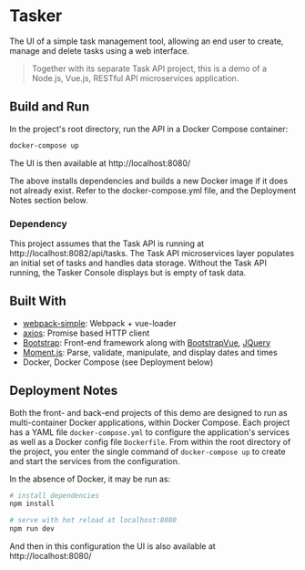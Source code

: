# Tasker

The UI of a simple task management tool, allowing an end user to create, manage and delete tasks using a web interface.

> Together with its separate Task API project, this is a demo of a Node.js, Vue.js, RESTful API microservices application.

## Build and Run

In the project's root directory, run the API in a Docker Compose container:

``` bash
docker-compose up
```
The UI is then available at http://localhost:8080/

The above installs dependencies and builds a new Docker image if it does not already exist. Refer to the docker-compose.yml file, and the Deployment Notes section below.

### Dependency
This project assumes that the Task API is running at http://localhost:8082/api/tasks. The Task API microservices layer populates an initial set of tasks and handles data storage. Without the Task API running, the Tasker Console displays but is empty of task data.

## Built With
- [webpack-simple](https://github.com/vuejs-templates/webpack-simple): Webpack + vue-loader
- [axios](https://www.npmjs.com/package/axios): Promise based HTTP client
- [Bootstrap](https://getbootstrap.com/): Front-end framework along with [BootstrapVue](BootstrapVue), [JQuery](https://jquery.com/)
- [Moment.js](https://momentjs.com/): Parse, validate, manipulate, and display dates and times
- Docker, Docker Compose (see Deployment below)

## Deployment Notes
Both the front- and back-end projects of this demo are designed to run as multi-container Docker applications, within Docker Compose. Each project has a YAML file `docker-compose.yml` to configure the application's services as well as a Docker config file `Dockerfile`. From within the root directory of the project, you enter the single command of `docker-compose up` to create and start the services from the configuration.

In the absence of Docker, it may be run as:
``` bash
# install dependencies
npm install

# serve with hot reload at localhost:8080
npm run dev
```
And then in this configuration the UI is also available at http://localhost:8080/